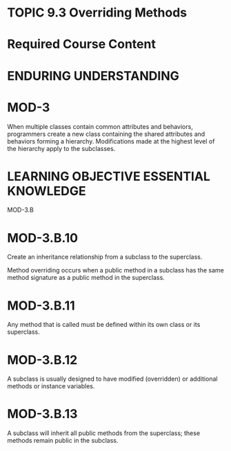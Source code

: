 # TOPIC 9.3 Overriding Methods  

# Required Course Content  

# ENDURING UNDERSTANDING  

# MOD-3  

When multiple classes contain common attributes and behaviors, programmers create a new class containing the shared attributes and behaviors forming a hierarchy. Modifications made at the highest level of the hierarchy apply to the subclasses.  

# LEARNING OBJECTIVE ESSENTIAL KNOWLEDGE  

MOD-3.B  

# MOD-3.B.10  

Create an inheritance relationship from a subclass to the superclass.  

Method overriding occurs when a public method in a subclass has the same method signature as a public method in the superclass.  

# MOD-3.B.11  

Any method that is called must be defined within its own class or its superclass.  

# MOD-3.B.12  

A subclass is usually designed to have modified (overridden) or additional methods or instance variables.  

# MOD-3.B.13  

A subclass will inherit all public methods from the superclass; these methods remain public in the subclass.
